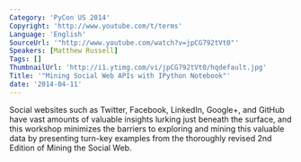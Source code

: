 ```yaml
---
Category: 'PyCon US 2014'
Copyright: 'http://www.youtube.com/t/terms'
Language: 'English'
SourceUrl: '"http://www.youtube.com/watch?v=jpCG792tVt0"'
Speakers: [Matthew Russell]
Tags: []
ThumbnailUrl: 'http://i1.ytimg.com/vi/jpCG792tVt0/hqdefault.jpg'
Title: '"Mining Social Web APIs with IPython Notebook"'
date: '2014-04-11'
---
```

Social websites such as Twitter, Facebook, LinkedIn, Google+, and GitHub have vast amounts of valuable insights lurking just beneath the surface, and this workshop minimizes the barriers to exploring and mining this valuable data by presenting turn-key examples from the thoroughly revised 2nd Edition of Mining the Social Web.